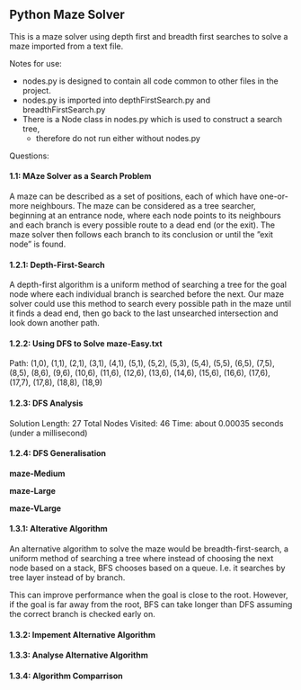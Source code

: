 
## Python Maze Solver

This is a maze solver using depth first and breadth first searches to solve a
maze imported from a text file.

Notes for use:

- nodes.py is designed to contain all code common to other files in the project.
- nodes.py is imported into depthFirstSearch.py and breadthFirstSearch.py
- There is a Node class in nodes.py which is used to construct a search tree, 
    - therefore do not run either without nodes.py

Questions:

#### 1.1: MAze Solver as a Search Problem

A maze can be described as a set of positions, each of which have one-or-
more neighbours. The maze can be considered as a tree searcher, beginning
at an entrance node, where each node points to its neighbours and each
branch is every possible route to a dead end (or the exit). The maze solver
then follows each branch to its conclusion or until the ”exit node” is found.

#### 1.2.1: Depth-First-Search

A depth-first algorithm is a uniform method of searching a tree for the goal
node where each individual branch is searched before the next. Our maze
solver could use this method to search every possible path in the maze until
it finds a dead end, then go back to the last unsearched intersection and
look down another path.

#### 1.2.2: Using DFS to Solve maze-Easy.txt

Path:
(1,0), (1,1), (2,1), (3,1), (4,1), (5,1), 
(5,2), (5,3), (5,4), (5,5), (6,5), (7,5), 
(8,5), (8,6), (9,6), (10,6), (11,6), (12,6), 
(13,6), (14,6), (15,6), (16,6), (17,6), (17,7), 
(17,8), (18,8), (18,9)

#### 1.2.3: DFS Analysis

Solution Length: 27
Total Nodes Visited: 46
Time: about 0.00035 seconds (under a millisecond)

#### 1.2.4: DFS Generalisation

**maze-Medium**

**maze-Large**

**maze-VLarge**

#### 1.3.1: Alterative Algorithm

An alternative algorithm to solve the maze would be breadth-first-search, a
uniform method of searching a tree where instead of choosing the next node
based on a stack, BFS chooses based on a queue. I.e. it searches by tree
layer instead of by branch.

This can improve performance when the goal is close to the root. However, if
the goal is far away from the root, BFS can take longer than DFS assuming
the correct branch is checked early on.

#### 1.3.2: Impement Alternative Algorithm

#### 1.3.3: Analyse Alternative Algorithm

#### 1.3.4: Algorithm Comparrison